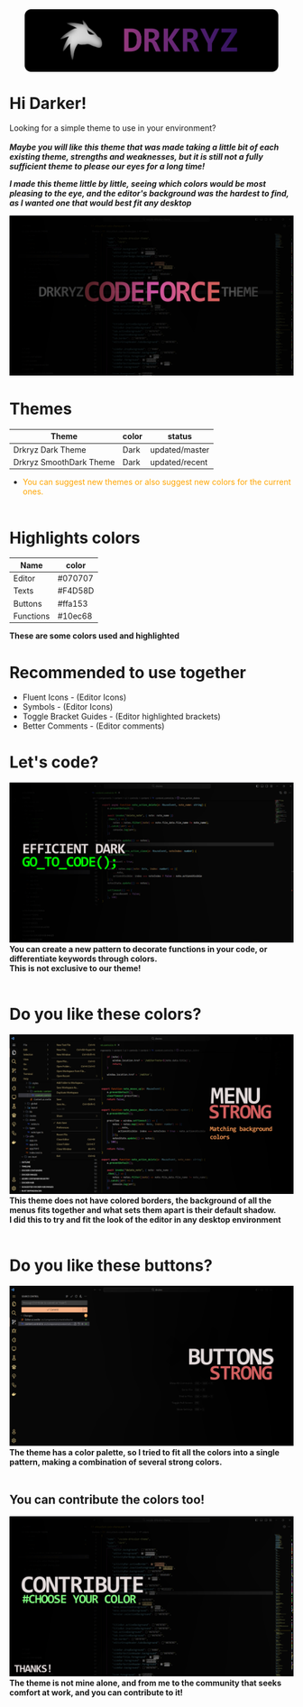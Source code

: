 <div style="display:flex; justify-content: center;">
<img src="assets/banner.png" width="450" alt="Drkryz Project">
</div>

# Hi Darker!
Looking for a simple theme to use in your environment?<br><br>
***Maybe you will like this theme that was made taking a little bit of each existing theme, strengths and weaknesses, but it is still not a fully sufficient theme to please our eyes for a long time!***

***I made this theme little by little, seeing which colors would be most pleasing to the eye, and the editor's background was the hardest to find, as I wanted one that would best fit any desktop***

![Drkryz Code Force Update](assets/drkryzcodeforce.png)

# Themes
| Theme                    | color  | status         |
|--------------------------|--------|----------------| 
| Drkryz Dark Theme        | Dark   | updated/master |
| Drkryz SmoothDark Theme  | Dark   | updated/recent |

- <span style="color: orange"> You can suggest new themes or also suggest new colors for the current ones.
<br><br>

# Highlights colors
| Name               | color       |
|--------------------|-------------|
| Editor             | #070707     |
| Texts              | #F4D58D     |
| Buttons            | #ffa153     | 
| Functions          | #10ec68     |

**These are some colors used and highlighted**

# Recommended to use together
- Fluent Icons - (Editor Icons)
- Symbols - (Editor Icons)
- Toggle Bracket Guides - (Editor highlighted brackets)
- Better Comments - (Editor comments)
  
# Let's code?
![Drkryz Code Force Lets Code](assets/go_to_code.png)
**You can create a new pattern to decorate functions in your code, or differentiate keywords through colors.** <br>
**This is not exclusive to our theme!**
<br><br>

# Do you like these colors?
![Drkryz Code Force Lets Code Menu](assets/go_to_code_menu.png)
**This theme does not have colored borders, the background of all the menus fits together and what sets them apart is their default shadow.** <br>
**I did this to try and fit the look of the editor in any desktop environment**
<br><br>

# Do you like these buttons?
![Drkryz Code Force Lets Code Buttons](assets/go_to_code_buttons.png)
**The theme has a color palette, so I tried to fit all the colors into a single pattern, making a combination of several strong colors.**
<br><br>

## You can contribute the colors too!
![Drkryz Code Force Lets Code Contrib](assets/go_to_code_contribute.png)
**The theme is not mine alone, and from me to the community that seeks comfort at work, and you can contribute to it!**